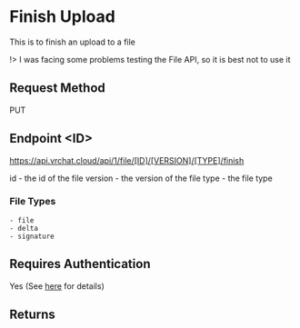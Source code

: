 # Finish Upload

This is to finish an upload to a file

!> I was facing some problems testing the File API, so it is best not to use it

## Request Method
PUT

## Endpoint &lt;ID&gt;
https://api.vrchat.cloud/api/1/file/[ID]/[VERSION]/[TYPE]/finish

id - the id of the file
version - the version of the file
type - the file type

### File Types

    - file
    - delta
    - signature

## Requires Authentication
Yes (See [here](/GettingStarted/QuickStart?id=authorization) for details)

## Returns
